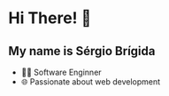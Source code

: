 <h1>Hi There! 👋</h1>

## My name is Sérgio Brígida
- 👩‍💻 Software Enginner
- 🌐 Passionate about web development

